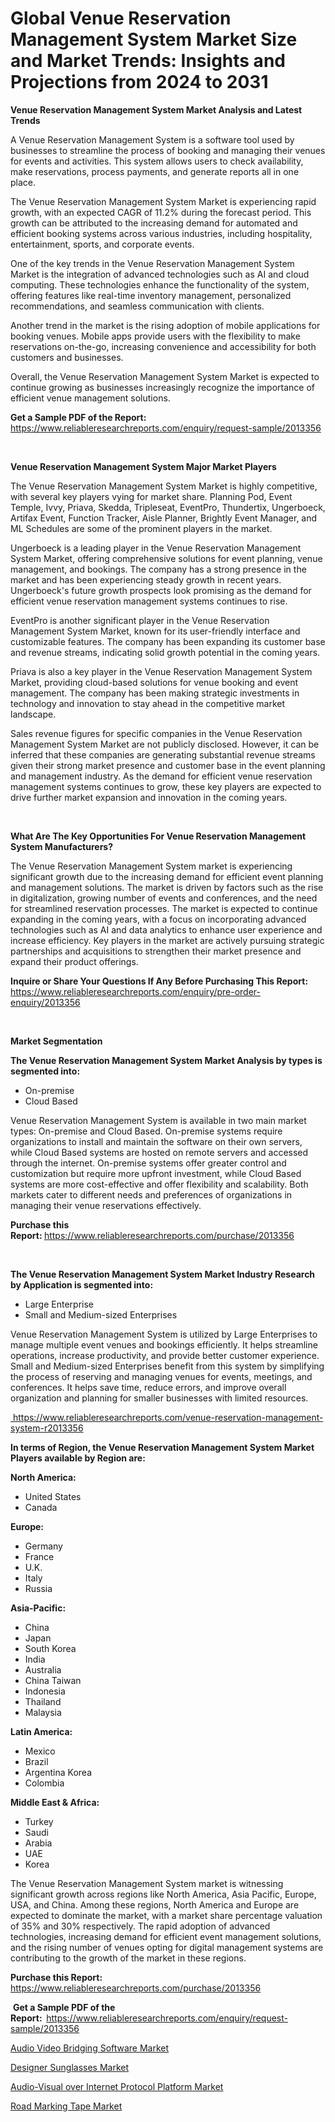 <p><h1>Global Venue Reservation Management System Market Size and Market Trends: Insights and Projections from 2024 to 2031</h1></p><p><strong>Venue Reservation Management System Market Analysis and Latest Trends</strong></p>
<p><p>A Venue Reservation Management System is a software tool used by businesses to streamline the process of booking and managing their venues for events and activities. This system allows users to check availability, make reservations, process payments, and generate reports all in one place.</p><p>The Venue Reservation Management System Market is experiencing rapid growth, with an expected CAGR of 11.2% during the forecast period. This growth can be attributed to the increasing demand for automated and efficient booking systems across various industries, including hospitality, entertainment, sports, and corporate events.</p><p>One of the key trends in the Venue Reservation Management System Market is the integration of advanced technologies such as AI and cloud computing. These technologies enhance the functionality of the system, offering features like real-time inventory management, personalized recommendations, and seamless communication with clients.</p><p>Another trend in the market is the rising adoption of mobile applications for booking venues. Mobile apps provide users with the flexibility to make reservations on-the-go, increasing convenience and accessibility for both customers and businesses.</p><p>Overall, the Venue Reservation Management System Market is expected to continue growing as businesses increasingly recognize the importance of efficient venue management solutions.</p></p>
<p><strong>Get a Sample PDF of the Report:&nbsp;</strong> <a href="https://www.reliableresearchreports.com/enquiry/request-sample/2013356">https://www.reliableresearchreports.com/enquiry/request-sample/2013356</a></p>
<p>&nbsp;</p>
<p><strong>Venue Reservation Management System Major Market Players</strong></p>
<p><p>The Venue Reservation Management System Market is highly competitive, with several key players vying for market share. Planning Pod, Event Temple, Ivvy, Priava, Skedda, Tripleseat, EventPro, Thundertix, Ungerboeck, Artifax Event, Function Tracker, Aisle Planner, Brightly Event Manager, and ML Schedules are some of the prominent players in the market.</p><p>Ungerboeck is a leading player in the Venue Reservation Management System Market, offering comprehensive solutions for event planning, venue management, and bookings. The company has a strong presence in the market and has been experiencing steady growth in recent years. Ungerboeck's future growth prospects look promising as the demand for efficient venue reservation management systems continues to rise.</p><p>EventPro is another significant player in the Venue Reservation Management System Market, known for its user-friendly interface and customizable features. The company has been expanding its customer base and revenue streams, indicating solid growth potential in the coming years.</p><p>Priava is also a key player in the Venue Reservation Management System Market, providing cloud-based solutions for venue booking and event management. The company has been making strategic investments in technology and innovation to stay ahead in the competitive market landscape.</p><p>Sales revenue figures for specific companies in the Venue Reservation Management System Market are not publicly disclosed. However, it can be inferred that these companies are generating substantial revenue streams given their strong market presence and customer base in the event planning and management industry. As the demand for efficient venue reservation management systems continues to grow, these key players are expected to drive further market expansion and innovation in the coming years.</p></p>
<p>&nbsp;</p>
<p><strong>What Are The Key Opportunities For Venue Reservation Management System Manufacturers?</strong></p>
<p><p>The Venue Reservation Management System market is experiencing significant growth due to the increasing demand for efficient event planning and management solutions. The market is driven by factors such as the rise in digitalization, growing number of events and conferences, and the need for streamlined reservation processes. The market is expected to continue expanding in the coming years, with a focus on incorporating advanced technologies such as AI and data analytics to enhance user experience and increase efficiency. Key players in the market are actively pursuing strategic partnerships and acquisitions to strengthen their market presence and expand their product offerings.</p></p>
<p><strong>Inquire or Share Your Questions If Any Before Purchasing This Report:</strong> <a href="https://www.reliableresearchreports.com/enquiry/pre-order-enquiry/2013356">https://www.reliableresearchreports.com/enquiry/pre-order-enquiry/2013356</a></p>
<p>&nbsp;</p>
<p><strong>Market Segmentation</strong></p>
<p><strong>The Venue Reservation Management System Market Analysis by types is segmented into:</strong></p>
<p><ul><li>On-premise</li><li>Cloud Based</li></ul></p>
<p><p>Venue Reservation Management System is available in two main market types: On-premise and Cloud Based. On-premise systems require organizations to install and maintain the software on their own servers, while Cloud Based systems are hosted on remote servers and accessed through the internet. On-premise systems offer greater control and customization but require more upfront investment, while Cloud Based systems are more cost-effective and offer flexibility and scalability. Both markets cater to different needs and preferences of organizations in managing their venue reservations effectively.</p></p>
<p><strong>Purchase this Report:&nbsp;</strong><a href="https://www.reliableresearchreports.com/purchase/2013356">https://www.reliableresearchreports.com/purchase/2013356</a></p>
<p>&nbsp;</p>
<p><strong>The Venue Reservation Management System Market Industry Research by Application is segmented into:</strong></p>
<p><ul><li>Large Enterprise</li><li>Small and Medium-sized Enterprises</li></ul></p>
<p><p>Venue Reservation Management System is utilized by Large Enterprises to manage multiple event venues and bookings efficiently. It helps streamline operations, increase productivity, and provide better customer experience. Small and Medium-sized Enterprises benefit from this system by simplifying the process of reserving and managing venues for events, meetings, and conferences. It helps save time, reduce errors, and improve overall organization and planning for smaller businesses with limited resources.</p></p>
<p><a href="https://www.reliableresearchreports.com/venue-reservation-management-system-r2013356">&nbsp;https://www.reliableresearchreports.com/venue-reservation-management-system-r2013356</a></p>
<p><strong>In terms of Region, the Venue Reservation Management System Market Players available by Region are:</strong></p>
<p>
    <p> <strong> North America: </strong>
        <ul>
            <li>United States</li>
            <li>Canada</li>
        </ul>
        </p> 
    <p> <strong> Europe: </strong>
        <ul>
            <li>Germany</li>
            <li>France</li>
            <li>U.K.</li>
            <li>Italy</li>
            <li>Russia</li>
        </ul>
        </p> 
    <p> <strong> Asia-Pacific: </strong>
        <ul>
            <li>China</li>
            <li>Japan</li>
            <li>South Korea</li>
            <li>India</li>
            <li>Australia</li>
            <li>China Taiwan</li>
            <li>Indonesia</li>
            <li>Thailand</li>
            <li>Malaysia</li>
        </ul>
        </p> 
    <p> <strong> Latin America: </strong>
        <ul>
            <li>Mexico</li>
            <li>Brazil</li>
            <li>Argentina Korea</li>
            <li>Colombia</li>
        </ul>
        </p> 
    <p> <strong> Middle East & Africa: </strong>
        <ul>
            <li>Turkey</li>
            <li>Saudi</li>
            <li>Arabia</li>
            <li>UAE</li>
            <li>Korea</li>
        </ul>
    </p>
    </p>
<p><p>The Venue Reservation Management System market is witnessing significant growth across regions like North America, Asia Pacific, Europe, USA, and China. Among these regions, North America and Europe are expected to dominate the market, with a market share percentage valuation of 35% and 30% respectively. The rapid adoption of advanced technologies, increasing demand for efficient event management solutions, and the rising number of venues opting for digital management systems are contributing to the growth of the market in these regions.</p></p>
<p><strong>Purchase this Report: </strong><a href="https://www.reliableresearchreports.com/purchase/2013356">https://www.reliableresearchreports.com/purchase/2013356</a></p>
<p>&nbsp;<strong>Get a Sample PDF of the Report:&nbsp;&nbsp;</strong><a href="https://www.reliableresearchreports.com/enquiry/request-sample/2013356">https://www.reliableresearchreports.com/enquiry/request-sample/2013356</a></p>
<p><strong></strong></p>
<p><p><a href="https://github.com/sydneyHley85/Market-Research-Report-List-1/blob/main/audio-video-bridging-software-market.md">Audio Video Bridging Software Market</a></p><p><a href="https://medium.com/@joanne.harris67856/global-designer-sunglasses-market-size-and-market-trends-analysis-by-regional-outlook-competitive-4c0278db453b">Designer Sunglasses Market</a></p><p><a href="https://github.com/neilMartin36/Market-Research-Report-List-1/blob/main/audio-visual-over-internet-protocol-platform-market.md">Audio-Visual over Internet Protocol Platform Market</a></p><p><a href="https://medium.com/@abdulkoss1914/road-marking-tape-industry-analysis-report-its-market-size-share-trends-by-application-region-e04f74db2753">Road Marking Tape Market</a></p></p>